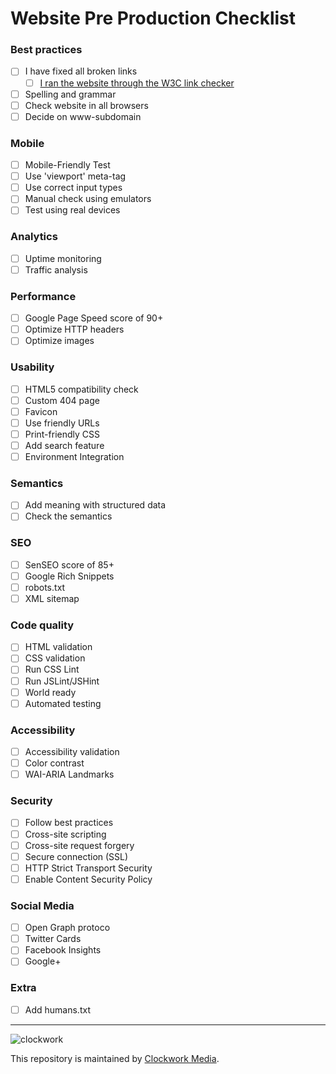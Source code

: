 # Website Pre Production Checklist

### Best practices

- [ ] I have fixed all broken links
    - [ ] [I ran the website through the W3C link checker](http://validator.w3.org/checklink)
- [ ] Spelling and grammar
- [ ] Check website in all browsers
- [ ] Decide on www-subdomain

### Mobile

- [ ] Mobile-Friendly Test
- [ ] Use 'viewport' meta-tag
- [ ] Use correct input types
- [ ] Manual check using emulators
- [ ] Test using real devices

### Analytics
- [ ] Uptime monitoring
- [ ] Traffic analysis

### Performance
- [ ] Google Page Speed score of 90+
- [ ] Optimize HTTP headers
- [ ] Optimize images

### Usability
- [ ] HTML5 compatibility check
- [ ] Custom 404 page
- [ ] Favicon
- [ ] Use friendly URLs
- [ ] Print-friendly CSS
- [ ] Add search feature
- [ ] Environment Integration

### Semantics
- [ ] Add meaning with structured data
- [ ] Check the semantics

### SEO
- [ ] SenSEO score of 85+
- [ ] Google Rich Snippets
- [ ] robots.txt
- [ ] XML sitemap

### Code quality
- [ ] HTML validation
- [ ] CSS validation
- [ ] Run CSS Lint
- [ ] Run JSLint/JSHint
- [ ] World ready
- [ ] Automated testing

### Accessibility
- [ ] Accessibility validation
- [ ] Color contrast
- [ ] WAI-ARIA Landmarks

### Security
- [ ] Follow best practices
- [ ] Cross-site scripting
- [ ] Cross-site request forgery
- [ ] Secure connection (SSL)
- [ ] HTTP Strict Transport Security
- [ ] Enable Content Security Policy

### Social Media
- [ ] Open Graph protoco
- [ ] Twitter Cards
- [ ] Facebook Insights
- [ ] Google+

### Extra
- [ ] Add humans.txt 

---

![clockwork](http://apps.clockworkmedia.co.za/github/assets/logos/logo.png)

This repository is maintained by [Clockwork Media](//www.clockworkmedia.co.za).